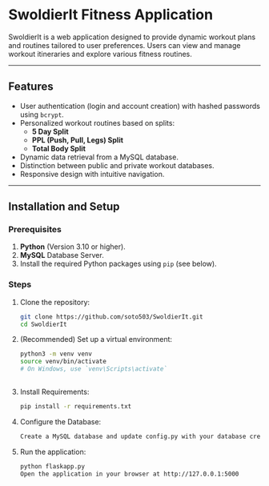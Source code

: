 # SwoldierIt Fitness Application

SwoldierIt is a web application designed to provide dynamic workout plans and routines tailored to user preferences.
Users can view and manage workout itineraries and explore various fitness routines.

---

## Features

- User authentication (login and account creation) with hashed passwords using `bcrypt`.
- Personalized workout routines based on splits:
  - **5 Day Split**
  - **PPL (Push, Pull, Legs) Split**
  - **Total Body Split**
- Dynamic data retrieval from a MySQL database.
- Distinction between public and private workout databases.
- Responsive design with intuitive navigation.

---

## Installation and Setup

### Prerequisites

1. **Python** (Version 3.10 or higher).
2. **MySQL** Database Server.
3. Install the required Python packages using `pip` (see below).

### Steps

1. Clone the repository:
   ```bash
   git clone https://github.com/soto503/SwoldierIt.git
   cd SwoldierIt
   
2. (Recommended) Set up a virtual environment:
   ```bash
   python3 -m venv venv
   source venv/bin/activate
   # On Windows, use `venv\Scripts\activate`
    
4. Install Requirements:
   ```bash
   pip install -r requirements.txt
   
5. Configure the Database:
   ```bash
   Create a MySQL database and update config.py with your database credentials.

6. Run the application:
   ```bash
   python flaskapp.py
   Open the application in your browser at http://127.0.0.1:5000


